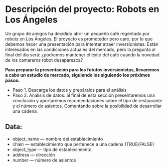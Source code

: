 #  Descripción del proyecto: Robots en Los Ángeles

Un grupo de amigos ha decidido abrir un pequeño café regentado por robots en Los Ángeles. El proyecto es prometedor pero caro, por lo que debemos hacer una presentación para intentar atraer inversionistas. Están interesados en las condiciones actuales del mercado, pero la pregunta al final del día será: ¿podremos mantener el éxito del café cuando la novedad de los camareros robot desaparezca?

**Para preparar la presentación para los fututos inversionistas, llevaremos a cabo un estudio de mercado, siguiendo los siguiendo los próximos pasos:**
- Paso 1. Descarga los datos y prepáralos para el análisis
- Paso 2. Análisis de datos: al final de esta sección presentaremos una conclusión y aportaremos recomendaciones sobre el tipo de restaurante y el número de asientos. Comentando sobre la posibilidad de desarrollar una cadena.

## Data: 
- object_name — nombre del establecimiento
- chain — establecimiento que pertenece a una cadena (TRUE/FALSE)
- object_type — tipo de establecimiento
- address — dirección
- number — número de asientos


